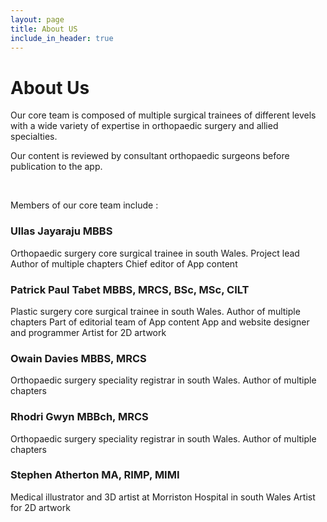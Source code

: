 ```yaml
---
layout: page
title: About US
include_in_header: true
---
```


# About Us
Our core team is composed of multiple surgical trainees of different levels with a wide variety of expertise in orthopaedic surgery and allied specialties.

Our content is reviewed by consultant orthopaedic surgeons before publication to the app.

<br>

Members of our core team include :
 
###  Ullas Jayaraju MBBS
Orthopaedic surgery core surgical trainee in south Wales. 
Project lead
Author of multiple chapters
Chief editor of App content 

###  Patrick Paul Tabet MBBS, MRCS, BSc, MSc, CILT
Plastic surgery core surgical trainee in south Wales. 
Author of multiple chapters
Part of editorial team of App content
App and website designer and programmer
Artist for 2D artwork

###  Owain Davies MBBS, MRCS
Orthopaedic surgery speciality registrar in south Wales. 
Author of multiple chapters

###  Rhodri Gwyn MBBch, MRCS
Orthopaedic surgery speciality registrar in south Wales. 
Author of multiple chapters

###  Stephen Atherton MA, RIMP, MIMI
Medical illustrator and 3D artist at Morriston Hospital in south Wales
Artist for 2D artwork
